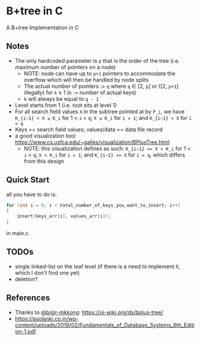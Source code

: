 # B+tree in C
A B+tree Implementation in C

## Notes
* The only hardcoded parameter is `p` that is the order of the tree (i.e. maximum number of pointers on a node)
  * NOTE: node can have up to `p+1` pointers to accommodate the overflow which will then be handled by node splits
  * The actual number of pointers := `q` where `q` ∈ [2, `p`] or ([2, `p+1`] illegally) for `k` ≥ 1 (`k` := number of actual keys)
  * `k` will always be equal to `q - 1`
* Level starts from 1 (i.e. root sits at level 1)
* For all search field values `X` in the subtree pointed at by `P_i`, we have `K_{i−1} < X ≤ K_i` for 1 < `i` < `q`; `X ≤ K_i` for `i = 1`; and `K_{i−1} < X` for `i = q`
* Keys == search field values; values/data == data file record
* a good visualization tool: https://www.cs.usfca.edu/~galles/visualization/BPlusTree.html
  * NOTE: this visualization defines as such: `K_{i−1} <= X < K_i` for 1 < `i` < `q`; `X < K_i` for `i = 1`; and `K_{i−1} <= X` for `i = q`, which differs from this design


## Quick Start
all you have to do is:
```c
for (int i = 0; i < total_number_of_keys_you_want_to_insert; i++)
{
    insert(keys_arr[i], values_arr[i]);
}
```
in main.c

## TODOs
* single linked-list on the leaf level (if there is a need to implement it, which I don't find one yet)
* deletion?

## References
* Thanks to [@bigjr-mkkong](https://github.com/bigjr-mkkong): https://oi-wiki.org/ds/bplus-tree/
* https://asolanki.co.in/wp-content/uploads/2019/02/Fundamentals_of_Database_Systems_6th_Edition-1.pdf
